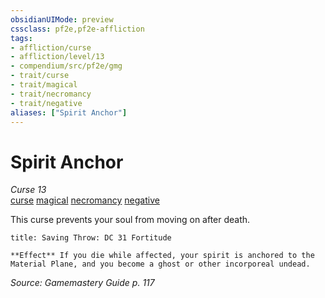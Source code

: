 ```yaml
---
obsidianUIMode: preview
cssclass: pf2e,pf2e-affliction
tags:
- affliction/curse
- affliction/level/13
- compendium/src/pf2e/gmg
- trait/curse
- trait/magical
- trait/necromancy
- trait/negative
aliases: ["Spirit Anchor"]
---
```

# Spirit Anchor
*Curse 13*  
[curse](../../../rules/traits/curse.md)  [magical](../../../rules/traits/magical.md)  [necromancy](../../../rules/traits/necromancy.md)  [negative](../../../rules/traits/negative.md)  

This curse prevents your soul from moving on after death.

```ad-inline-affliction
title: Saving Throw: DC 31 Fortitude

**Effect** If you die while affected, your spirit is anchored to the Material Plane, and you become a ghost or other incorporeal undead.
```

*Source: Gamemastery Guide p. 117*